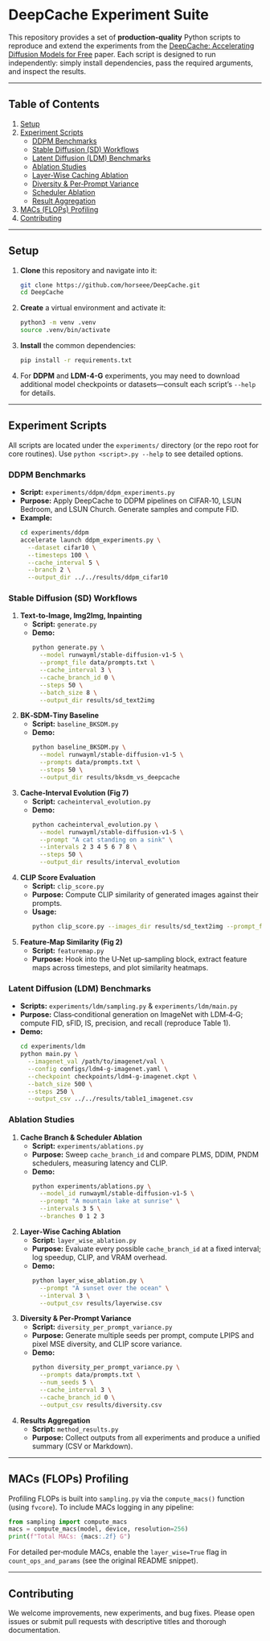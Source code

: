 # DeepCache Experiment Suite

This repository provides a set of **production‑quality** Python scripts to reproduce and extend the experiments from the [DeepCache: Accelerating Diffusion Models for Free](https://arxiv.org/abs/2312.00858) paper. Each script is designed to run independently: simply install dependencies, pass the required arguments, and inspect the results.

---

## Table of Contents
1. [Setup](#setup)
2. [Experiment Scripts](#experiment-scripts)
   - [DDPM Benchmarks](#ddpm-benchmarks)
   - [Stable Diffusion (SD) Workflows](#stable-diffusion-sd-workflows)
   - [Latent Diffusion (LDM) Benchmarks](#latent-diffusion-ldm-benchmarks)
   - [Ablation Studies](#ablation-studies)
   - [Layer‑Wise Caching Ablation](#layer-wise-caching-ablation)
   - [Diversity & Per‑Prompt Variance](#diversity--per-prompt-variance)
   - [Scheduler Ablation](#scheduler-ablation)
   - [Result Aggregation](#result-aggregation)
3. [MACs (FLOPs) Profiling](#macs-flops-profiling)
4. [Contributing](#contributing)

---

## Setup

1. **Clone** this repository and navigate into it:
   ```bash
   git clone https://github.com/horseee/DeepCache.git
   cd DeepCache
   ```
2. **Create** a virtual environment and activate it:
   ```bash
   python3 -m venv .venv
   source .venv/bin/activate
   ```
3. **Install** the common dependencies:
   ```bash
   pip install -r requirements.txt
   ```
4. For **DDPM** and **LDM-4-G** experiments, you may need to download additional model checkpoints or datasets—consult each script’s `--help` for details.

---

## Experiment Scripts

All scripts are located under the `experiments/` directory (or the repo root for core routines). Use `python <script>.py --help` to see detailed options.

### DDPM Benchmarks

- **Script:** `experiments/ddpm/ddpm_experiments.py`  
- **Purpose:** Apply DeepCache to DDPM pipelines on CIFAR‑10, LSUN Bedroom, and LSUN Church. Generate samples and compute FID.  
- **Example:**
  ```bash
  cd experiments/ddpm
  accelerate launch ddpm_experiments.py \
    --dataset cifar10 \
    --timesteps 100 \
    --cache_interval 5 \
    --branch 2 \
    --output_dir ../../results/ddpm_cifar10
  ```

### Stable Diffusion (SD) Workflows

1. **Text‑to‑Image, Img2Img, Inpainting**
   - **Script:** `generate.py`  
   - **Demo:**
     ```bash
     python generate.py \
       --model runwayml/stable-diffusion-v1-5 \
       --prompt_file data/prompts.txt \
       --cache_interval 3 \
       --cache_branch_id 0 \
       --steps 50 \
       --batch_size 8 \
       --output_dir results/sd_text2img
     ```
2. **BK‑SDM‑Tiny Baseline**
   - **Script:** `baseline_BKSDM.py`  
   - **Demo:**
     ```bash
     python baseline_BKSDM.py \
       --model runwayml/stable-diffusion-v1-5 \
       --prompts data/prompts.txt \
       --steps 50 \
       --output_dir results/bksdm_vs_deepcache
     ```
3. **Cache‑Interval Evolution (Fig 7)**
   - **Script:** `cacheinterval_evolution.py`  
   - **Demo:**
     ```bash
     python cacheinterval_evolution.py \
       --model runwayml/stable-diffusion-v1-5 \
       --prompt "A cat standing on a sink" \
       --intervals 2 3 4 5 6 7 8 \
       --steps 50 \
       --output_dir results/interval_evolution
     ```
4. **CLIP Score Evaluation**
   - **Script:** `clip_score.py`  
   - **Purpose:** Compute CLIP similarity of generated images against their prompts.  
   - **Usage:**
     ```bash
     python clip_score.py --images_dir results/sd_text2img --prompt_file data/prompts.txt
     ```
5. **Feature‐Map Similarity (Fig 2)**
   - **Script:** `featuremap.py`  
   - **Purpose:** Hook into the U‑Net up‑sampling block, extract feature maps across timesteps, and plot similarity heatmaps.

### Latent Diffusion (LDM) Benchmarks

- **Scripts:** `experiments/ldm/sampling.py` & `experiments/ldm/main.py`  
- **Purpose:** Class‑conditional generation on ImageNet with LDM‑4‑G; compute FID, sFID, IS, precision, and recall (reproduce Table 1).  
- **Demo:**
  ```bash
  cd experiments/ldm
  python main.py \
    --imagenet_val /path/to/imagenet/val \
    --config configs/ldm4-g-imagenet.yaml \
    --checkpoint checkpoints/ldm4-g-imagenet.ckpt \
    --batch_size 500 \
    --steps 250 \
    --output_csv ../../results/table1_imagenet.csv
  ```

### Ablation Studies

1. **Cache Branch & Scheduler Ablation**
   - **Script:** `experiments/ablations.py`  
   - **Purpose:** Sweep `cache_branch_id` and compare PLMS, DDIM, PNDM schedulers, measuring latency and CLIP.  
   - **Demo:**
     ```bash
     python experiments/ablations.py \
       --model_id runwayml/stable-diffusion-v1-5 \
       --prompt "A mountain lake at sunrise" \
       --intervals 3 5 \
       --branches 0 1 2 3
     ```
2. **Layer‑Wise Caching Ablation**
   - **Script:** `layer_wise_ablation.py`  
   - **Purpose:** Evaluate every possible `cache_branch_id` at a fixed interval; log speedup, CLIP, and VRAM overhead.  
   - **Demo:**
     ```bash
     python layer_wise_ablation.py \
       --prompt "A sunset over the ocean" \
       --interval 3 \
       --output_csv results/layerwise.csv
     ```
3. **Diversity & Per‑Prompt Variance**
   - **Script:** `diversity_per_prompt_variance.py`  
   - **Purpose:** Generate multiple seeds per prompt, compute LPIPS and pixel MSE diversity, and CLIP score variance.  
   - **Demo:**
     ```bash
     python diversity_per_prompt_variance.py \
       --prompts data/prompts.txt \
       --num_seeds 5 \
       --cache_interval 3 \
       --cache_branch_id 0 \
       --output_csv results/diversity.csv
     ```
4. **Results Aggregation**
   - **Script:** `method_results.py`  
   - **Purpose:** Collect outputs from all experiments and produce a unified summary (CSV or Markdown).  

---

## MACs (FLOPs) Profiling

Profiling FLOPs is built into `sampling.py` via the `compute_macs()` function (using `fvcore`). To include MACs logging in any pipeline:

```python
from sampling import compute_macs
macs = compute_macs(model, device, resolution=256)
print(f"Total MACs: {macs:.2f} G")
```

For detailed per‑module MACs, enable the `layer_wise=True` flag in `count_ops_and_params` (see the original README snippet).

---

## Contributing

We welcome improvements, new experiments, and bug fixes. Please open issues or submit pull requests with descriptive titles and thorough documentation.
